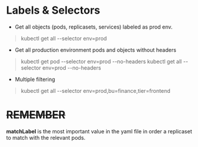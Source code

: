 # Labels & Selectors

- Get all objects (pods, replicasets, services) labeled as prod env.
> kubectl get all --selector env=prod

- Get all production environment pods and objects without headers
> kubectl get pod --selector env=prod --no-headers
> kubectl get all --selector env=prod --no-headers

- Multiple filtering
> kubectl get all --selector env=prod,bu=finance,tier=frontend

~~REMEMBER~~
===========
**matchLabel** is the most important value in the yaml file in order a replicaset to match with the relevant pods.